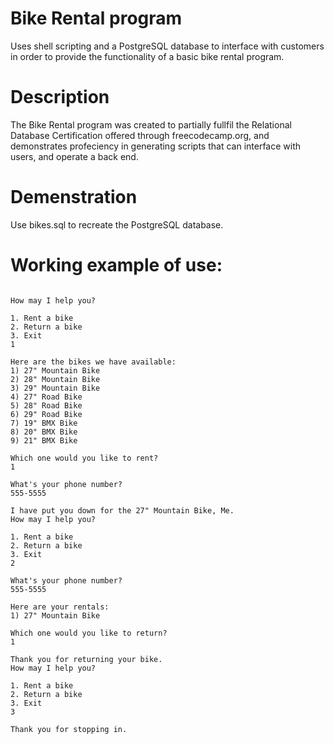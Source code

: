 # Bike Rental program 

Uses shell scripting and a PostgreSQL database to interface with customers in order to provide the functionality
of a basic bike rental program.

# Description

The Bike Rental program was created to partially fullfil the Relational Database Certification offered through freecodecamp.org, 
and demonstrates profeciency in generating scripts that can interface with users, and operate a back end.

# Demenstration

Use bikes.sql to recreate the PostgreSQL database.

# Working example of use:
  
  ~~~~~ Bike Rental Shop ~~~~~

  How may I help you?

  1. Rent a bike
  2. Return a bike
  3. Exit
  1

  Here are the bikes we have available:
  1) 27" Mountain Bike
  2) 28" Mountain Bike
  3) 29" Mountain Bike
  4) 27" Road Bike
  5) 28" Road Bike
  6) 29" Road Bike
  7) 19" BMX Bike
  8) 20" BMX Bike
  9) 21" BMX Bike

  Which one would you like to rent?
  1

  What's your phone number?
  555-5555

  I have put you down for the 27" Mountain Bike, Me.
  How may I help you?

  1. Rent a bike
  2. Return a bike
  3. Exit
  2

  What's your phone number?
  555-5555

  Here are your rentals:
  1) 27" Mountain Bike

  Which one would you like to return?
  1

  Thank you for returning your bike.
  How may I help you?

  1. Rent a bike
  2. Return a bike
  3. Exit
  3

  Thank you for stopping in.
